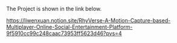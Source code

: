 The Project is shown in the link below.

https://liwenxuan.notion.site/RhyVerse-A-Motion-Capture-based-Multiplayer-Online-Social-Entertainment-Platform-9f5910cc99c248caac73953ff5623d46?pvs=4